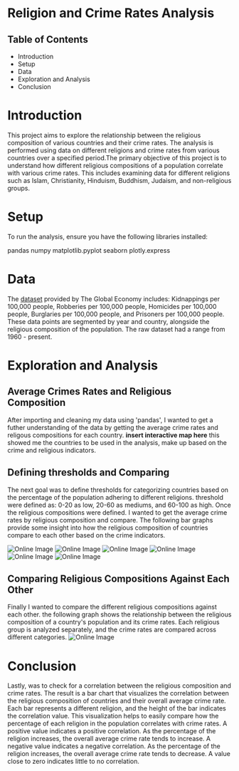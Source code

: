 


# Religion and Crime Rates Analysis

## Table of Contents

- Introduction
- Setup
- Data
- Exploration and Analysis
- Conclusion


# Introduction

This project aims to explore the relationship between the religious composition of various countries and their crime rates. The analysis is performed using data on different religions and crime rates from various countries over a specified period.The primary objective of this project is to understand how different religious compositions of a population correlate with various crime rates. This includes examining data for different religions such as Islam, Christianity, Hinduism, Buddhism, Judaism, and non-religious groups. 


# Setup

To run the analysis, ensure you have the following libraries installed:

 pandas
 numpy 
 matplotlib.pyplot 
 seaborn
 plotly.express

# Data

The [dataset](<../../../Desktop/18-06-24 09_42_58_theglobaleconomy.csv>) provided by The Global Economy includes: Kidnappings per 100,000 people, Robberies per 100,000 people, Homicides per 100,000 people, Burglaries per 100,000 people, and Prisoners per 100,000 people. These data points are segmented by year and country, alongside the religious composition of the population. The raw dataset had a range from 1960 - present. 


# Exploration and Analysis

## Average Crimes Rates and Religious Composition
After importing and cleaning my data using 'pandas', I wanted to get a futher understanding of the data by getting the average crime rates and religous compositions for each country.  **insert interactive map here** this showed me the countries to be used in the analysis, make up based on the crime and religious indicators.

## Defining thresholds and Comparing 
The next goal was to define thresholds for categorizing countries based on the percentage of the population adhering to different religions. threshold were defined as: 0-20 as low, 20-60 as mediums, and 60-100 as high. Once the religious compositions were defined. I wanted to get the average crime rates by religious composition and compare. The following bar graphs provide some insight into how the religious composition of countries compare to each other based on the crime indicators.

![Online Image](https://github.com/bikerdouglas/religions_crimes/blob/main/images/graphs/islam.png?raw=true)
![Online Image](https://github.com/bikerdouglas/religions_crimes/blob/main/images/graphs/christians.png?raw=true)
![Online Image](https://github.com/bikerdouglas/religions_crimes/blob/main/images/graphs/non-religious.png?raw=true)
![Online Image](https://github.com/bikerdouglas/religions_crimes/blob/main/images/graphs/hinduism.png?raw=true)
![Online Image](https://github.com/bikerdouglas/religions_crimes/blob/main/images/graphs/buddhism.png?raw=true)
![Online Image](https://github.com/bikerdouglas/religions_crimes/blob/main/images/graphs/judaism.png?raw=true)

## Comparing Religious Compositions Against Each Other
Finally I wanted to compare the different religious compositions against each other. the following graph shows the relationship between the religious composition of a country's population and its crime rates. Each religious group is analyzed separately, and the crime rates are compared across different categories.
![Online Image](https://github.com/bikerdouglas/religions_crimes/blob/main/images/graphs/all%20religions.png?raw=true)

# Conclusion
Lastly, was to check for a correlation between the religious composition and crime rates. The result is a bar chart that visualizes the correlation between the religious composition of countries and their overall average crime rate. Each bar represents a different religion, and the height of the bar indicates the correlation value. This visualization helps to easily compare how the percentage of each religion in the population correlates with crime rates. A positive value indicates a positive correlation. As the percentage of the religion increases, the overall average crime rate tends to increase. A negative value indicates a negative correlation. As the percentage of the religion increases, the overall average crime rate tends to decrease. A value close to zero indicates little to no correlation.

